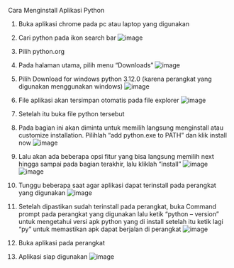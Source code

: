 Cara Menginstall Aplikasi Python
1.	Buka aplikasi chrome pada pc atau laptop yang digunakan
2.	Cari python pada ikon search bar
![image](https://github.com/Rezza-Mediani/pertemuan1_basisdata/assets/148309853/0dd75b32-cb78-42e6-ade7-bcf0d53da837)

4.	Pilih python.org
5.	Pada halaman utama, pilih menu “Downloads”
![image](https://github.com/Rezza-Mediani/pertemuan1_basisdata/assets/148309853/ea91b417-956f-4374-92aa-0fb3df1487b6)

7.	Pilih Download for windows python 3.12.0 (karena perangkat yang digunakan menggunakan windows)
![image](https://github.com/Rezza-Mediani/pertemuan1_basisdata/assets/148309853/53e55595-8557-41f4-9cf7-b2ff6d97d5fe)

9.	File aplikasi akan tersimpan otomatis pada file explorer
![image](https://github.com/Rezza-Mediani/pertemuan1_basisdata/assets/148309853/80f64f86-aa9f-462d-a53f-64f8c0556a01)

11.	Setelah itu buka file python tersebut
12.	Pada bagian ini akan diminta untuk memilih langsung menginstall atau customize installation. Pilihlah “add python.exe to PATH” dan klik install now
![image](https://github.com/Rezza-Mediani/pertemuan1_basisdata/assets/148309853/04563ecb-35ac-4bc9-a220-08b8063bcf21)

14.	Lalu akan ada beberapa opsi fitur yang bisa langsung memilih next hingga sampai pada bagian terakhir, lalu kliklah “install”
![image](https://github.com/Rezza-Mediani/pertemuan1_basisdata/assets/148309853/7ff9b97e-3198-4b55-87af-144b05709765)
![image](https://github.com/Rezza-Mediani/pertemuan1_basisdata/assets/148309853/cfdbdd3b-fe0e-459c-961e-8aadb17e1aa0)

16.	Tunggu beberapa saat agar aplikasi dapat terinstall pada perangkat yang digunakan 
![image](https://github.com/Rezza-Mediani/pertemuan1_basisdata/assets/148309853/0974d630-47d6-480b-b7c4-b496f3061a2d)

17.	Setelah dipastikan sudah terinstall pada perangkat, buka Command prompt pada perangkat yang digunakan lalu ketik “python – version” untuk mengetahui versi apk python yang di install setelah itu ketik lagi “py” untuk memastikan apk dapat berjalan di perangkat
![image](https://github.com/Rezza-Mediani/pertemuan1_basisdata/assets/148309853/cc249ea5-1c4c-4047-b943-9b25655ff1d3)

18.	Buka aplikasi pada perangkat
19.	Aplikasi siap digunakan 
![image](https://github.com/Rezza-Mediani/pertemuan1_basisdata/assets/148309853/0739b3b7-983e-4e1c-b3f4-c7faf76cc8a4)


